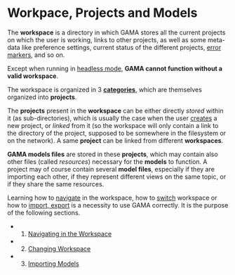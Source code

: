 
# Workpace, Projects and Models



The **workspace** is a directory in which GAMA stores all the current projects on which the user is working, links to other projects, as well as some meta-data like preference settings, current status of the different projects, [error markers](ValidationOfModels.md), and so on.

Except when running in [headless mode](Headless.md), **GAMA cannot function without a valid workspace**.

The workspace is organized in 3 **[categories](NavigatingWorkspace.md)**, which are themselves organized into **projects**.

The **projects** present in the **workspace** can be either directly _stored_ within it (as sub-directories), which is usually the case when the user [creates](https://github.com/mazarsju/gama_doc_17/wiki/References/PlatformDocumentation/EditingModels.md#Creating_a_first_model) a new project, or _linked_ from it (so the workspace will only contain a link to the directory of the project, supposed to be somewhere in the filesystem or on the network). A same **project** can be linked from different **workspaces**.

**GAMA models files** are stored in these **projects**, which may contain also other files (called _resources_) necessary for the **models** to function. A project may of course contain several **model files**, especially if they are importing each other, if they represent different views on the same topic, or if they share the same resources.

Learning how to [navigate](NavigatingWorkspace.md) in the workspace, how to [switch](ChangingWorkspace.md) workspace or how to [import, export](ImportingModels.md) is a necessity to use GAMA correctly. It is the purpose of the following sections.

* 1. [Navigating in the Workspace](NavigatingWorkspace.md)
* 2. [Changing Workspace](ChangingWorkspace.md)
* 3. [Importing Models](ImportingModels.md)